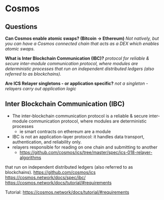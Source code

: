 # Cosmos

## Questions
**Can Cosmos enable atomic swaps? (Bitcoin -> Ethereum)**
    *Not natively, but you can have a Cosmos connected chain that acts as a DEX
    which enables atomic swaps.*

**What is Inter Blockchain Communication (IBC)?**
    *protocol for reliable & secure inter-module communication protocol, where
    modules are deterministic processes that run on independent distributed
    ledgers (also referred to as blockchains).*

**Are ICS Relayer singletons - or application specific?**
    *not a singleton - relayers carry out application logic*

## Inter Blockchain Communication (IBC)
* The inter-blockchain communication protocol is a reliable & secure
inter-module communication protocol, where modules are deterministic processes
  * ie smart contracts on ethereum are a module
* IBC is not an application-layer protocol: it handles data transport,
  authentication, and reliability only.
* relayers responsible for reading on one chain and submitting to another
  * https://github.com/cosmos/ics/tree/master/spec/ics-018-relayer-algorithms

that run on independent distributed ledgers (also referred to as blockchains).
https://github.com/cosmos/ics
https://cosmos.network/docs/spec/ibc/
https://cosmos.network/docs/tutorial/#requirements

Tutorial:
https://cosmos.network/docs/tutorial/#requirements
